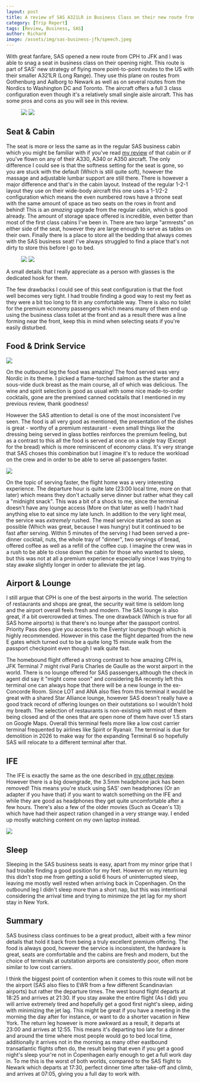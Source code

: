 ```yaml
---
layout: post
title: A review of SAS A321LR in Business Class on their new route from CPH to JFK
category: [Trip Report]
tags: [Review, Business, SAS]
author: Richard
image: /assets/img/sas-business-jfk/speech.jpeg
---
```


With great fanfare, SAS opened a new route from CPH to JFK and I was able to snag a seat in business class on their opening night. This route is part of SAS' new strategy of flying more point-to-point routes to the US with their smaller A321LR (Long Range). They use this plane on routes from Gothenburg and Aalborg to Newark as well as on several routes from the Nordics to Washington DC and Toronto. The aircraft offers a full 3 class configuration even though it's a relatively small single aisle aircraft. This has some pros and cons as you will see in this review.

<figure>
<img src="/assets/img/sas-business-jfk/speech2.jpeg" class="half"/>
<img src="/assets/img/sas-business-jfk/ribbon.jpeg" class="half"/>
</figure>

## Seat & Cabin

The seat is more or less the same as in the regular SAS business cabin which you might be familiar with if you've read [my review](/sas-business-review/) of that cabin or if you've flown on any of their A330, A340 or A350 aircraft. The only difference I could see is that the softness setting for the seat is gone, so you are stuck with the default (Which is still quite soft), however the massage and adjustable lumbar support are still there. There is however a major difference and that's in the cabin layout. Instead of the regular 1-2-1 layout they use on their wide-body aircraft this one uses a 1-1/2-2 configuration which means the even numbered rows have a throne seat with the same amount of space as two seats on the rows in front and behind! This is an _amazing_ upgrade from the regular cabin, which is good already. The amount of storage space offered is incredible, even better than most of the first class cabins I've been in. There are two large "armrests" on either side of the seat, however they are large enough to serve as tables on their own. Finally there is a place to store all the bedding that always comes with the SAS business seat! I've always struggled to find a place that's not dirty to store this before I go to bed.

<figure>
<img src="/assets/img/sas-business-jfk/seat.jpeg" class="half"/>
<img src="/assets/img/sas-business-jfk/hook.jpeg" class="half"/>
</figure>

A small details that I really appreciate as a person with glasses is the dedicated hook for them.

The few drawbacks I could see of this seat configuration is that the foot well becomes very tight. I had trouble finding a good way to rest my feet as they were a bit too long to fit in any comfortable way. There is also no toilet for the premium economy passengers which means many of them end up using the business class toilet at the front and as a result there was a line forming near the front, keep this in mind when selecting seats if you're easily disturbed.

## Food & Drink Service

<img src="/assets/img/sas-business-jfk/food.jpeg" class="full"/>

On the outbound leg the food was amazing! The food served was very Nordic in its theme. I picked a flame-torched salmon as the starter and a sous-vide duck breast as the main course, all of which was delicious. The wine and spirit selection is good as usual with some nice made-to-order cocktails, gone are the premixed canned cocktails that I mentioned in my previous review, thank goodness!

However the SAS attention to detail is one of the most inconsistent I've seen. The food is all very good as mentioned, the presentation of the dishes is great - worthy of a premium restaurant - even small things like the dressing being served in glass bottles reinforces the premium feeling, but as a contrast to this all the food is served at once on a single tray (Except for the bread) which is more reminiscent of economy class. It's very strange that SAS choses this combination but I imagine it's to reduce the workload on the crew and in order to be able to serve all passengers faster.

<img src="/assets/img/sas-business-jfk/food2.jpeg" class="full"/>

On the topic of serving faster, the flight home was a very interesting experience. The departure hour is quite late (23:00 local time, more on that later) which means they don't actually serve dinner but rather what they call a "midnight snack". This was a bit of a shock to me, since the terminal doesn't have any lounge access (More on that later as well) I hadn't had anything else to eat since my late lunch. In addition to the very light meal, the service was _extremely_ rushed. The meal service started as soon as possible (Which was great, because I was hungry) but it continued to be fast after serving. Within 5 minutes of the serving I had been served a pre-dinner cocktail, nuts, the whole tray of "dinner", two servings of bread, offered coffee as well as a refill of the coffee cup. I imagine the crew was in a rush to be able to close down the cabin for those who wanted to sleep, but this was not at all a premium experience especially since I was trying to stay awake slightly longer in order to alleviate the jet lag.

## Airport & Lounge

I still argue that CPH is one of the best airports in the world. The selection of restaurants and shops are great, the security wait time is seldom long and the airport overall feels fresh and modern. The SAS lounge is also great, if a bit overcrowded at times. The one drawback (Which is true for all SAS home airports) is that there's no lounge after the passport control. Priority Pass does give you access to the Eventyr lounge though which is highly recommended. However in this case the flight departed from the new E gates which turned out to be a quite long 15 minute walk from the passport checkpoint even though I walk quite fast.

The homebound flight offered a strong contrast to how amazing CPH is, JFK Terminal 7 might rival Paris Charles de Gaulle as the worst airport in the world. There is no lounge offered for SAS passengers,although the check in agent did say it "might come soon" and considering BA recently left this terminal one can always hope that there will be a new lounge in the ex-Concorde Room. Since LOT and ANA also flies from this terminal it would be great with a shared Star Alliance lounge, however SAS doesn't really have a good track record of offering lounges on their outstations so I wouldn't hold my breath. The selection of restaurants is non-existing with most of them being closed and of the ones that are open none of them have over 1.5 stars on Google Maps. Overall this terminal feels more like a low cost carrier terminal frequented by airlines like Spirit or Ryanair. The terminal is due for demolition in 2026 to make way for the expanding Terminal 6 so hopefully SAS will relocate to a different terminal after that.

## IFE

The IFE is exactly the same as the one described in [my other review](/sas-business-review/). However there is a big downgrade, the 3.5mm headphone jack has been removed! This means you're stuck using SAS' own headphones (Or an adapter if you have that) if you want to watch something on the IFE and while they are good as headphones they get quite uncomfortable after a few hours. There's also a few of the older movies (Such as Ocean's 13) which have had their aspect ration changed in a very strange way. I ended up mostly watching content on my own laptop instead.

<img src="/assets/img/sas-business-jfk/ife.jpeg" class="full"/>

## Sleep

Sleeping in the SAS business seats is easy, apart from my minor gripe that I had trouble finding a good position for my feet. However on my return leg this didn't stop me from getting a solid 6 hours of uninterrupted sleep, leaving me mostly well rested when arriving back in Copenhagen. On the outbound leg I didn't sleep more than a short nap, but this was intentional considering the arrival time and trying to minimize the jet lag for my short stay in New York.

## Summary

SAS business class continues to be a great product, albeit with a few minor details that hold it back from being a truly excellent premium offering. The food is always good, however the service is inconsistent, the hardware is great, seats are comfortable and the cabins are fresh and modern, but the choice of terminals at outstation airports are consistently poor, often more similar to low cost carriers.

I think the biggest point of contention when it comes to this route will not be the airport (SAS also flies to EWR from a few different Scandinavian airports) but rather the departure times. The west bound flight departs at 18:25 and arrives at 21:30. If you stay awake the entire flight (As I did) you will arrive extremely tired and hopefully get a good first night's sleep, aiding with minimizing the jet lag. This might be great if you have a meeting in the morning the day after for instance, or want to do a shorter vacation in New York. The return leg however is more awkward as a result, it departs at 23:00 and arrives at 12:55. This means it's departing too late for a dinner and around the time where most people would go to bed local time, additionally it arrives not in the morning as many other eastbound transatlantic flights often do, the result being that even if you get a good night's sleep your're not in Copenhagen early enough to get a full work day in. To me this is the worst of both worlds, compared to the SAS flight to Newark which departs at 17:30, perfect dinner time after take-off and climb, and arrives at 07:05, giving you a full day to work with.

<script type="application/ld+json">
{
  "@context": "https://schema.org/", 
  "@type": "Product", 
  "name": "SAS A321LR Business Class",
  "image": "https://blog.awardfares.com/assets/img/sas-business-jfk/speech.jpeg",
  "description": "Review of the business class cabin and service on Scandinavian Airlines A321LR (Copenhagen to New York JFK)",
  "brand": {
    "@type": "Brand",
    "name": "Scandinavian Airlines SAS"
  },
  "aggregateRating": {
    "@type": "AggregateRating",
    "ratingValue": "4.3",
    "bestRating": "5",
    "worstRating": "1",
    "ratingCount": "1",
    "reviewCount": "1"
  },
  "review": {
    "@type": "Review",
    "name": "Solid service with challenging schedule",
    "reviewBody": "SAS business class continues to be a great product, albeit with minor details holding it back from being a truly excellent premium offering. The food is always good. However, the service is inconsistent, the hardware is great, the seats are comfortable, and the cabins are fresh and modern. Still, the choice of terminals at outstation airports is consistently poor, often more similar to low-cost carriers. I think the biggest point of contention regarding this route will not be the airport (SAS also flies to EWR from a few different Scandinavian airports) but rather the departure times. The westbound flight departs at 18:25 and arrives at 21:30. If you stay awake the entire flight (As I did), you will arrive extremely tired and hopefully get a good first night’s sleep, aiding with minimizing the jet lag. This might be great if you have a meeting in the morning the day after, for instance, or want to do a shorter vacation in New York. The return leg, however, is more awkward as a result; it departs at 23:00 and arrives at 12:55. This means it’s departing too late for dinner and around the time when most people would go to bed local time. Additionally, it arrives not in the morning as many other eastbound transatlantic flights often do, the result being that even if you get a good night’s sleep, you’re not in Copenhagen early enough to get a full work day in. To me, this is the worst of both worlds, compared to the SAS flight to Newark, which departs at 17:30, perfect dinner time after take-off and climb, and arrives at 07:05, giving you a full day to work with.",
    "reviewRating": {
      "@type": "Rating",
      "ratingValue": "4.3",
      "bestRating": "5",
      "worstRating": "1"
    },
    "datePublished": "2023-02-17",
    "author": {"@type": "Person", "name": "Richard Simko"},
    "publisher": {"@type": "Organization", "name": "AwardFares"}
  }
}
</script>
